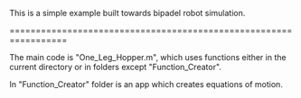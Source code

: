 This is a simple example built towards bipadel robot simulation.

=================================================================

The main code is "One_Leg_Hopper.m", which uses functions either in the current directory or in folders except "Function_Creator".

In "Function_Creator" folder is an app which creates equations of motion. 
